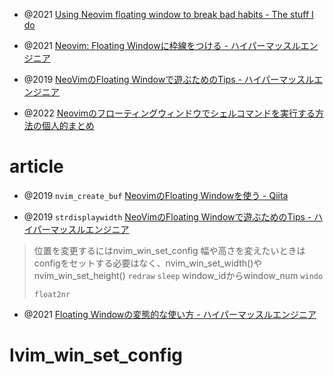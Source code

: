 - @2021 [Using Neovim floating window to break bad habits - The stuff I do](https://www.statox.fr/posts/2021/03/breaking_habits_floating_window/)
- @2021 [Neovim: Floating Windowに枠線をつける - ハイパーマッスルエンジニア](https://www.rasukarusan.com/entry/2021/01/31/132414)
- @2019 [NeoVimのFloating Windowで遊ぶためのTips - ハイパーマッスルエンジニア](https://www.rasukarusan.com/entry/2019/12/06/000000)

- @2022 [Neovimのフローティングウィンドウでシェルコマンドを実行する方法の個人的まとめ](https://zenn.dev/kawarimidoll/articles/0f3fdfcd881f5c)

# article

- @2019 `nvim_create_buf` [NeovimのFloating Windowを使う - Qiita](https://qiita.com/slin/items/874dbc3ca34ea83e90b7)

- @2019 `strdisplaywidth` [NeoVimのFloating Windowで遊ぶためのTips - ハイパーマッスルエンジニア](https://www.rasukarusan.com/entry/2019/12/06/000000)

> 位置を変更するにはnvim_win_set_config
> 幅や高さを変えたいときはconfigをセットする必要はなく、nvim_win_set_width()やnvim_win_set_height()
> `redraw` `sleep`
> window_idからwindow_num
> `windo`
>
> `float2nr`

- @2021 [Floating Windowの変態的な使い方 - ハイパーマッスルエンジニア](https://www.rasukarusan.com/entry/2021/12/14/000000)

# lvim_win_set_config
